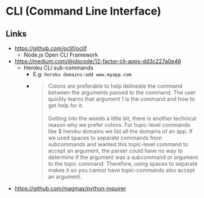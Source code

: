 
# CLI (Command Line Interface)

## Links

- https://github.com/oclif/oclif
  - Node.js Open CLI Framework
- https://medium.com/@jdxcode/12-factor-cli-apps-dd3c227a0e46
  - Heroku CLI sub-commands
    - E.g: `heroku domains:add www.myapp.com`
    - > Colons are preferable to help delineate the command between the arguments passed to the command. The user quickly learns that argument 1 is the command and how to get help for it. <br><br>
        Getting into the weeds a little bit, there is another technical reason why we prefer colons. For topic-level commands like $ heroku domains we list all the domains of an app. If we used spaces to separate commands from subcommands and wanted this topic-level command to accept an argument, the parser could have no way to determine if the argument was a subcommand or argument to the topic command. Therefore, using spaces to separate makes it so you cannot have topic-commands also accept an argument.
- https://github.com/magmax/python-inquirer   


